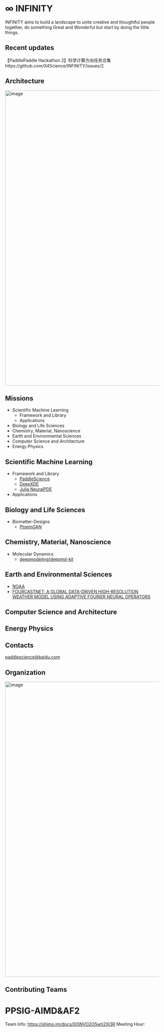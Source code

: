 # ∞ INFINITY 

INFINITY aims to build a landscape to unite creative and thoughtful people together, do something Great and Wonderful but start by doing the little things.

## Recent updates
【PaddlePaddle Hackathon 2】科学计算方向任务合集https://github.com/X4Science/INFINITY/issues/2

## Architecture
<img width="966" alt="image" src="https://github.com/X4Science/INFINITY/blob/main/Diagrams/X4Science.png">

## Missions
- Scientific Machine Learning
  - Framework and Library
  - Applications
- Biology and Life Sciences
- Chemistry, Material, Nanoscience
- Earth and Environmental Sciences
- Computer Science and Architecture
- Energy Physics

## Scientific Machine Learning
- Framework and Library
  - [PaddleScience](https://github.com/paddlepaddle/paddlescience)
  - [DeepXDE](https://deepxde.readthedocs.io/en/latest/)
  - [Julia NeuralPDE](https://github.com/SciML/NeuralPDE.jl)
- Applications 

## Biology and Life Sciences
- Biomatter-Designs
  - [PtoeinGAN](https://github.com/Biomatter-Designs/ProteinGAN)

## Chemistry, Material, Nanoscience
- Molecular Dynamics
  - [deepmodeling/deepmd-kit](https://github.com/deepmodeling/deepmd-kit/tree/paddle)

## Earth and Environmental Sciences
- [NOAA](https://www.star.nesdis.noaa.gov/star/)
- [FOURCASTNET: A GLOBAL DATA-DRIVEN HIGH-RESOLUTION WEATHER MODEL USING ADAPTIVE FOURIER NEURAL OPERATORS](https://arxiv.org/pdf/2202.11214.pdf)

## Computer Science and Architecture

## Energy Physics

## Contacts
paddlescience@baidu.com

## Organization
<img width="966" alt="image" src="https://github.com/X4Science/INFINITY/blob/main/Diagrams/X4Science%20Community%20Organization.png">

## Contributing Teams
# PPSIG-AIMD&AF2
Team Info: https://shimo.im/docs/0l3NVO2O5wh2Xl3R
Meeting Hour:  
